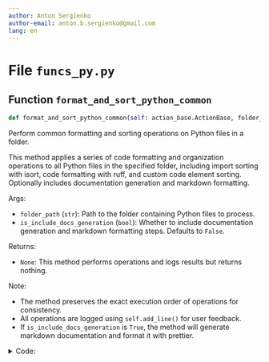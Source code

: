 ```yaml
---
author: Anton Sergienko
author-email: anton.b.sergienko@gmail.com
lang: en
---
```


# File `funcs_py.py`

## Function `format_and_sort_python_common`

```python
def format_and_sort_python_common(self: action_base.ActionBase, folder_path: str) -> None
```

Perform common formatting and sorting operations on Python files in a folder.

This method applies a series of code formatting and organization operations to all
Python files in the specified folder, including import sorting with isort, code
formatting with ruff, and custom code element sorting. Optionally includes
documentation generation and markdown formatting.

Args:

- `folder_path` (`str`): Path to the folder containing Python files to process.
- `is_include_docs_generation` (`bool`): Whether to include documentation generation
  and markdown formatting steps. Defaults to `False`.

Returns:

- `None`: This method performs operations and logs results but returns nothing.

Note:

- The method preserves the exact execution order of operations for consistency.
- All operations are logged using `self.add_line()` for user feedback.
- If `is_include_docs_generation` is `True`, the method will generate markdown
  documentation and format it with prettier.

<details>
<summary>Code:</summary>

```python
def format_and_sort_python_common(
    self: action_base.ActionBase, folder_path: str, *, is_include_docs_generation: bool = False
) -> None:
    # Run isort and ruff format
    self.add_line("🔵 Format and sort imports")
    commands = f"cd {folder_path}\nuv run --active isort .\nuv run --active ruff format"
    self.add_line(h.dev.run_powershell_script(commands))

    # Sort Python code elements
    self.add_line("🔵 Sort Python code elements")
    self.add_line(h.file.apply_func(folder_path, ".py", h.py.sort_py_code))

    if is_include_docs_generation:
        # Generate markdown documentation
        self.add_line("🔵 Generate markdown documentation")
        domain = f"https://github.com/{self.config['github_user']}/{Path(folder_path).parts[-1]}"
        self.add_line(h.py.generate_md_docs(folder_path, self.config["beginning_of_md_docs"], domain))

        # Format markdown files with prettier
        self.add_line("🔵 Format markdown files")
        funcs_md.beautify_markdown_common(self, folder_path, is_include_summaries_and_combine=False)
```

</details>
